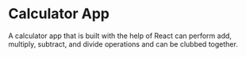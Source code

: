 # Calculator App
A calculator app that is built with the help of React can perform add, multiply, subtract, and divide operations and can be clubbed together.

